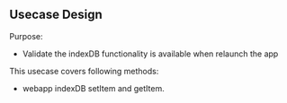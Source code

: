 ## Usecase Design

Purpose:

* Validate the indexDB functionality is available when relaunch the app

This usecase covers following methods:

* webapp indexDB setItem and getItem.
